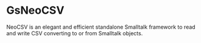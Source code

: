 # GsNeoCSV
NeoCSV is an elegant and efficient standalone Smalltalk framework to read and write CSV converting to or from Smalltalk objects.
